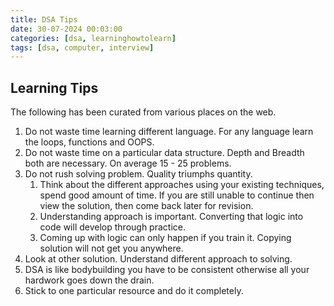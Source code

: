 ```yaml
---
title: DSA Tips
date: 30-07-2024 00:03:00
categories: [dsa, learninghowtolearn]
tags: [dsa, computer, interview]
---
```

## Learning Tips 
The following has been curated from various places on the web.
1. Do not waste time learning different language. For any language learn the loops, functions and OOPS.
2. Do not waste time on a particular data structure. Depth and Breadth both are necessary. On average 15 - 25 problems.
3. Do not rush solving problem. Quality triumphs quantity. 
    1. Think about the different approaches using your existing techniques, spend good amount of time. If you are still unable to continue then view the solution, then come back later for revision. 
    2. Understanding approach is important. Converting that logic into code will develop through practice. 
    3. Coming up with logic can only happen if you train it. Copying solution will not get you anywhere.
4. Look at other solution. Understand different approach to solving.
5. DSA is like bodybuilding you have to be consistent otherwise all your hardwork goes down the drain.
6. Stick to one particular resource and do it completely. 